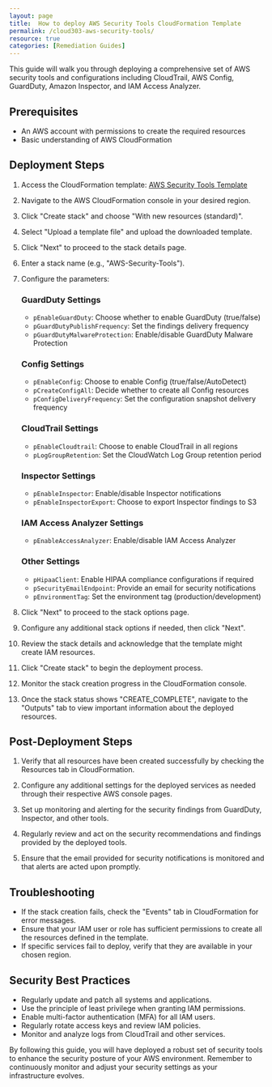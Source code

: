 ```yaml
---
layout: page
title:  How to deploy AWS Security Tools CloudFormation Template
permalink: /cloud303-aws-security-tools/
resource: true
categories: [Remediation Guides]
---
```



This guide will walk you through deploying a comprehensive set of AWS security tools and configurations including CloudTrail, AWS Config, GuardDuty, Amazon Inspector, and IAM Access Analyzer.

## Prerequisites

- An AWS account with permissions to create the required resources
- Basic understanding of AWS CloudFormation

## Deployment Steps

1. Access the CloudFormation template:
   [AWS Security Tools Template](https://github.com/Cloud303/wafr-remediations/blob/main/cloudformation/security-tools/cloud303-aws-security-tools.yml)

2. Navigate to the AWS CloudFormation console in your desired region.

3. Click "Create stack" and choose "With new resources (standard)".

4. Select "Upload a template file" and upload the downloaded template.

5. Click "Next" to proceed to the stack details page.

6. Enter a stack name (e.g., "AWS-Security-Tools").

7. Configure the parameters:

   ### GuardDuty Settings
   - `pEnableGuardDuty`: Choose whether to enable GuardDuty (true/false)
   - `pGuardDutyPublishFrequency`: Set the findings delivery frequency
   - `pGuardDutyMalwareProtection`: Enable/disable GuardDuty Malware Protection

   ### Config Settings
   - `pEnableConfig`: Choose to enable Config (true/false/AutoDetect)
   - `pCreateConfigAll`: Decide whether to create all Config resources
   - `pConfigDeliveryFrequency`: Set the configuration snapshot delivery frequency

   ### CloudTrail Settings
   - `pEnableCloudtrail`: Choose to enable CloudTrail in all regions
   - `pLogGroupRetention`: Set the CloudWatch Log Group retention period

   ### Inspector Settings
   - `pEnableInspector`: Enable/disable Inspector notifications
   - `pEnableInspectorExport`: Choose to export Inspector findings to S3

   ### IAM Access Analyzer Settings
   - `pEnableAccessAnalyzer`: Enable/disable IAM Access Analyzer

   ### Other Settings
   - `pHipaaClient`: Enable HIPAA compliance configurations if required
   - `pSecurityEmailEndpoint`: Provide an email for security notifications
   - `pEnvironmentTag`: Set the environment tag (production/development)

8. Click "Next" to proceed to the stack options page.

9. Configure any additional stack options if needed, then click "Next".

10. Review the stack details and acknowledge that the template might create IAM resources.

11. Click "Create stack" to begin the deployment process.

12. Monitor the stack creation progress in the CloudFormation console.

13. Once the stack status shows "CREATE_COMPLETE", navigate to the "Outputs" tab to view important information about the deployed resources.

## Post-Deployment Steps

1. Verify that all resources have been created successfully by checking the Resources tab in CloudFormation.

2. Configure any additional settings for the deployed services as needed through their respective AWS console pages.

3. Set up monitoring and alerting for the security findings from GuardDuty, Inspector, and other tools.

4. Regularly review and act on the security recommendations and findings provided by the deployed tools.

5. Ensure that the email provided for security notifications is monitored and that alerts are acted upon promptly.

## Troubleshooting

- If the stack creation fails, check the "Events" tab in CloudFormation for error messages.
- Ensure that your IAM user or role has sufficient permissions to create all the resources defined in the template.
- If specific services fail to deploy, verify that they are available in your chosen region.

## Security Best Practices

- Regularly update and patch all systems and applications.
- Use the principle of least privilege when granting IAM permissions.
- Enable multi-factor authentication (MFA) for all IAM users.
- Regularly rotate access keys and review IAM policies.
- Monitor and analyze logs from CloudTrail and other services.

By following this guide, you will have deployed a robust set of security tools to enhance the security posture of your AWS environment. Remember to continuously monitor and adjust your security settings as your infrastructure evolves.
